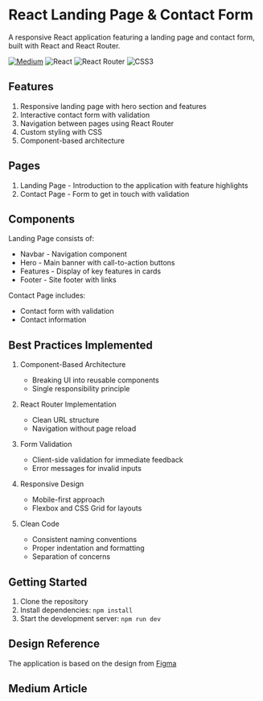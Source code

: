 # React Landing Page & Contact Form

A responsive React application featuring a landing page and contact form, built with React and React Router.

[![Medium](https://img.shields.io/badge/Medium-12100E?style=for-the-badge&logo=medium&logoColor=white)](https://medium.com/@zevrasiera/react-and-css-framework-84d09e068f4f)
![React](https://img.shields.io/badge/react-%2320232a.svg?style=for-the-badge&logo=react&logoColor=%2361DAFB)
![React Router](https://img.shields.io/badge/React_Router-CA4245?style=for-the-badge&logo=react-router&logoColor=white)
![CSS3](https://img.shields.io/badge/css3-%231572B6.svg?style=for-the-badge&logo=css3&logoColor=white)

## Features

1. Responsive landing page with hero section and features
2. Interactive contact form with validation
3. Navigation between pages using React Router
4. Custom styling with CSS
5. Component-based architecture

## Pages

1. Landing Page - Introduction to the application with feature highlights
2. Contact Page - Form to get in touch with validation

## Components

Landing Page consists of:
- Navbar - Navigation component
- Hero - Main banner with call-to-action buttons
- Features - Display of key features in cards
- Footer - Site footer with links

Contact Page includes:
- Contact form with validation
- Contact information

## Best Practices Implemented

1. Component-Based Architecture
   - Breaking UI into reusable components
   - Single responsibility principle

2. React Router Implementation
   - Clean URL structure
   - Navigation without page reload

3. Form Validation
   - Client-side validation for immediate feedback
   - Error messages for invalid inputs

4. Responsive Design
   - Mobile-first approach
   - Flexbox and CSS Grid for layouts

5. Clean Code
   - Consistent naming conventions
   - Proper indentation and formatting
   - Separation of concerns

## Getting Started

1. Clone the repository
2. Install dependencies: `npm install`
3. Start the development server: `npm run dev`

## Design Reference

The application is based on the design from [Figma](https://www.figma.com/design/rdUyThdkuA3XXuUwRYuGpN/intro-react?t=70ipkTSPAEFipdi-1)

## Medium Article
